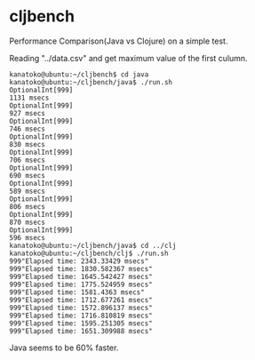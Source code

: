 # cljbench
Performance Comparison(Java vs Clojure) on a simple test.  

Reading "../data.csv" and get maximum value of the first culumn.

```
kanatoko@ubuntu:~/cljbench$ cd java
kanatoko@ubuntu:~/cljbench/java$ ./run.sh 
OptionalInt[999]
1131 msecs
OptionalInt[999]
927 msecs
OptionalInt[999]
746 msecs
OptionalInt[999]
830 msecs
OptionalInt[999]
706 msecs
OptionalInt[999]
690 msecs
OptionalInt[999]
589 msecs
OptionalInt[999]
806 msecs
OptionalInt[999]
870 msecs
OptionalInt[999]
596 msecs
kanatoko@ubuntu:~/cljbench/java$ cd ../clj
kanatoko@ubuntu:~/cljbench/clj$ ./run.sh 
999"Elapsed time: 2343.33429 msecs"
999"Elapsed time: 1830.582367 msecs"
999"Elapsed time: 1645.542427 msecs"
999"Elapsed time: 1775.524959 msecs"
999"Elapsed time: 1581.4363 msecs"
999"Elapsed time: 1712.677261 msecs"
999"Elapsed time: 1572.896137 msecs"
999"Elapsed time: 1716.810819 msecs"
999"Elapsed time: 1595.251305 msecs"
999"Elapsed time: 1651.309988 msecs"
```

Java seems to be 60% faster.
